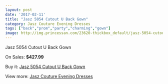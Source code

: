 ```yaml
---
layout: post
date: '2017-02-11'
title: "Jasz 5054 Cutout U Back Gown"
category: Jasz Couture Evening Dresses
tags: ["back","prom","party","charming","gown"]
image: http://img.princessan.com/23620-thickbox_default/jasz-5054-cutout-u-back-gown.jpg
---
```

Jasz 5054 Cutout U Back Gown

On Sales: **$427.99**
<a href="https://www.princessan.com/en/10725-jasz-5054-cutout-u-back-gown.html"><amp-img layout="responsive" width="600" height="600" src="//img.princessan.com/23620-thickbox_default/jasz-5054-cutout-u-back-gown.jpg" alt="Jasz 5054 Cutout U Back Gown 0" /></a>

Buy it: [Jasz 5054 Cutout U Back Gown](https://www.princessan.com/en/10725-jasz-5054-cutout-u-back-gown.html "Jasz 5054 Cutout U Back Gown")

View more: [Jasz Couture Evening Dresses](https://www.princessan.com/en/82- "Jasz Couture Evening Dresses")